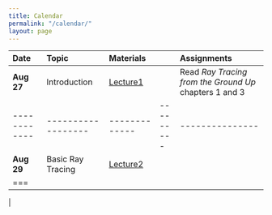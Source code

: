 ```yaml
---
title: Calendar
permalink: "/calendar/"
layout: page
---
```


|**Date**    |**Topic**         |**Materials**|         |**Assignments**|
|:-----------|:-----------------|:------------|:--------|:--------------|
| **Aug 27** |Introduction      | [Lecture1](https://github.com/shaffer1/UIllinois_Rendering/blob/master/Lecture-1-Preliminaries.pptx?raw=true) | |Read _Ray Tracing from the Ground Up_ chapters 1 and 3
|------------|------------------|-------------|---------|---------------|
| **Aug 29** |Basic Ray Tracing | [Lecture2](https://github.com/shaffer1/UIllinois_Rendering/blob/master/Lecture-2-Ray%20Tracing.pptx?raw=true) |        |               | Read _Ray Tracing from the Ground Up_ chapter 4 
|===
| 
